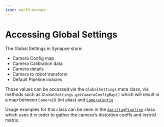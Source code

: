 ```yaml
---
icon: earth-europe
---
```


# Accessing Global Settings

The Global Settings in Synapse store:

* Camera Config map&#x20;
* Camera Calibration data
* Camera details
* Camera to robot transform
* Default Pipeline indicies

Those values can be accessed via the `GlobalSettings` meta class, via methods such as `GlobalSettings.getCameraConfigMap()` which will result in a map between `CameraID` (int alias) and [`CameraConfig`](https://github.com/DanPeled/Synapse/blob/main/synapse_core/src/synapse/core/camera_factory.py#L106) .

Usage examples for this class can be seen in the [`ApriltagPipeline`](https://github.com/DanPeled/Synapse/blob/main/synapse_core/src/synapse/pipelines/apriltag_pipeline.py) class which uses it in order to gather the camera's distortion coeffs and instrict matrix.

